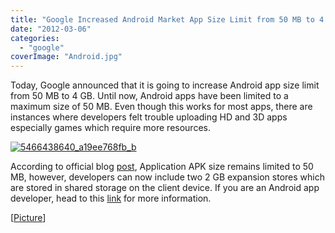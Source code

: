 ```yaml
---
title: "Google Increased Android Market App Size Limit from 50 MB to 4 GB"
date: "2012-03-06"
categories: 
  - "google"
coverImage: "Android.jpg"
---
```


Today, Google announced that it is going to increase Android app size limit from 50 MB to 4 GB. Until now, Android apps have been limited to a maximum size of 50 MB. Even though this works for most apps, there are instances where developers felt trouble uploading HD and 3D apps especially games which require more resources.

[![5466438640_a19ee768fb_b](http://lh6.ggpht.com/-wwCL6Ikf9J0/T1WShHAIvxI/AAAAAAAAIeA/SW2q6mU-Slc/5466438640_a19ee768fb_b_thumb.jpg?imgmax=800 "5466438640_a19ee768fb_b")](http://lh4.ggpht.com/-DTq3vlEwS4k/T1WSgBACSsI/AAAAAAAAId4/ScvOrt41IrQ/s1600-h/5466438640_a19ee768fb_b%25255B2%25255D.jpg)

According to official blog [post](http://android-developers.blogspot.com/2012/03/android-apps-break-50mb-barrier.html), Application APK size remains limited to 50 MB, however, developers can now include two 2 GB expansion stores which are stored in shared storage on the client device. If you are an Android app developer, head to this [link](http://developer.android.com/guide/market/expansion-files.html) for more information.

\[[Picture](http://www.flickr.com/photos/miss-embe/5466438640/sizes/l/in/photostream/)\]
